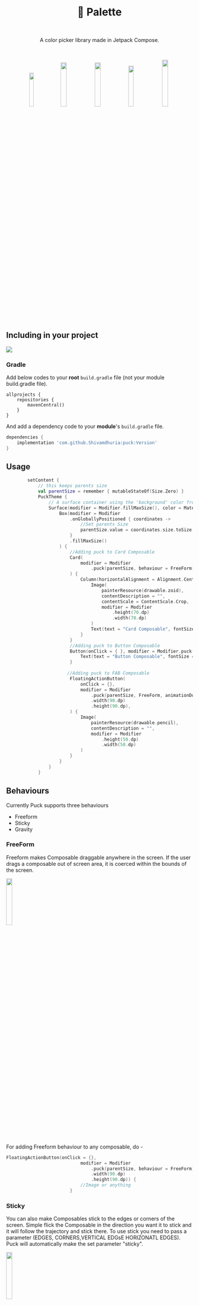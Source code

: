 <h1 align="center">🌈 Palette</h1></br>

<p align="center">
A color picker library made in Jetpack Compose.
</p>
</br>
<p align="center">
<img src="https://github.com/Shivamdhuria/puck/blob/main/assets/gravity.gif" width="15.3%"/>
<img src="https://github.com/Shivamdhuria/puck/blob/main/assets/freeform.gif" width="17.5%"/>
<img src="https://github.com/Shivamdhuria/puck/blob/main/assets/all.gif" width="17.5%"/>
<img src="https://github.com/Shivamdhuria/puck/blob/main/assets/stickNew.gif" width="16.8%"/>
<img src="https://github.com/Shivamdhuria/puck/blob/main/assets/towards center.gif" width="18%"/>
</p>

## Including in your project
[![](https://jitpack.io/v/Shivamdhuria/puck.svg)](https://jitpack.io/#Shivamdhuria/puck/0.0.1)
### Gradle 
Add below codes to your **root** `build.gradle` file (not your module build.gradle file).
```Gradle
allprojects {
    repositories {
        mavenCentral()
    }
}
```
And add a dependency code to your **module**'s `build.gradle` file.
```gradle
dependencies {
    implementation 'com.github.Shivamdhuria:puck:Version'
}
```

## Usage
```kotlin
        setContent {
            // this keeps parents size
            val parentSize = remember { mutableStateOf(Size.Zero) } 
            PuckTheme {
                // A surface container using the 'background' color from the theme
                Surface(modifier = Modifier.fillMaxSize(), color = MaterialTheme.colors.background) {
                    Box(modifier = Modifier
                        .onGloballyPositioned { coordinates ->
                            //Set parents Size
                            parentSize.value = coordinates.size.toSize()
                        }
                        .fillMaxSize()
                    ) {
                        //Adding puck to Card Composable
                        Card(
                            modifier = Modifier
                                .puck(parentSize, behaviour = FreeForm), backgroundColor = PINK200
                        ) {
                            Column(horizontalAlignment = Alignment.CenterHorizontally) {
                                Image(
                                    painterResource(drawable.zoid),
                                    contentDescription = "",
                                    contentScale = ContentScale.Crop,
                                    modifier = Modifier
                                        .height(70.dp)
                                        .width(70.dp)
                                )
                                Text(text = "Card Composable", fontSize = 24.sp, modifier = Modifier.padding(10.dp))
                            }
                        }
                        //Adding puck to Button Composable
                        Button(onClick = { }, modifier = Modifier.puck(parentSize, behaviour = FreeForm, animationDuration = 700)) {
                            Text(text = "Button Composable", fontSize = 24.sp)
                        }
                        
                       //Adding puck to FAB Composable
                        FloatingActionButton(
                            onClick = {},
                            modifier = Modifier
                                .puck(parentSize, FreeForm, animationDuration = 700)
                                .width(90.dp)
                                .height(90.dp),
                        ) {
                            Image(
                                painterResource(drawable.pencil),
                                contentDescription = "",
                                modifier = Modifier
                                    .height(50.dp)
                                    .width(50.dp)
                            )
                        }
                    }
                }
            }
```
## Behaviours

Currently Puck supports three behaviours
- Freeform
- Sticky
- Gravity

### FreeForm
Freeform makes Composable draggable anywhere in the screen. If the user drags a composable out of screen area, it is coerced within the bounds of the screen.
<p align="start">
<img src="https://github.com/Shivamdhuria/puck/blob/main/assets/freeform.gif" width="18%"/>
</p>

For adding Freeform behaviour to any composable, do - 
```kotlin
FloatingActionButton(onClick = {},
                            modifier = Modifier
                                .puck(parentSize, behaviour = FreeForm)
                                .width(90.dp)
                                .height(90.dp)) {
                            //Image or anything
                        }
```

### Sticky
You can also make Composables stick to the edges or corners of the screen. Simple flick the Composable in the direction you want it to stick and it will follow the trajectory and stick there. To use stick you need to pass a parameter (EDGES, CORNERS,VERTICAL EDGsE HORIZONATL EDGES). Puck will automatically make the set parameter "sticky".
<p align="start">
<img src="https://github.com/Shivamdhuria/puck/blob/main/assets/stickNew.gif" width="18%"/>
</p>

```kotlin
FloatingActionButton(onClick = {},
                           modifier = Modifier
                                .puck(parentSize, behaviour = Sticky(Corners), animationDuration = 500)
                                .width(90.dp)
                                .height(90.dp),
                            backgroundColor = WHITE200
                        ) {
                            Image()
                        }
```
### Gravity
We can define gravity points with center and radius. Any composable that falls within this circle's gravity field will "zap" towards this center.
Note: The circle isn't actualy drawn as above while using puck. I have shown the circle only for demonstration purposes. 

<p align="start">
<img src="https://github.com/Shivamdhuria/puck/blob/main/assets/gravityN.gif" width="18%"/>
</p>

```kotlin
val circle = Circle(800f, 1800f, 500f)
FloatingActionButton(onClick = {},
                           modifier = Modifier
                                .puck(parentSize,behaviour = Gravity(circle), animationDuration = 500)
                                .width(90.dp)
                                .height(90.dp),
                            backgroundColor = WHITE200
                        ) {
                            Image()
                        }
```


## Attributes
- isPointsTowardsCenter - Currently this only works for Sticky(Edges) mode. Composable will always point towards center by using rotation animation. When a composable is dragged, the rotation value is set to default (0f), after the drag ends and the commposable sticks to any of the edges, the composable rotates according and points towards center. 
<p align="center">
<img src="https://github.com/Shivamdhuria/puck/blob/main/assets/towards%20center.gif" width="18%"/>
</p>

- animationDuration - This is time taken in milli seconds for the drag animation. The lesser the time the quicker the animation. (Note: When the behaviour is set to Freeform, a composable is draggable without any animation.)

- focusedSizeMultiplier - When a composable is in pressed state, its size increases by this factor. You can set it to 1, if you don't want to increase it's size when in pressed date

- onOffsetChanged - This returns the latest int offset of the composable's position after the drag ends. You should ideally use it to save the latest offset in shared preferences/ datastore to use it again and position the composable when the app restarts again. 

#### Code & Issues
If you are a developer and you wish to contribute to the app please raise an issue, discuss, fork and submit a pull request. 
Follow [Github Flow](https://help.github.com/articles/github-flow/) for collaboration!

### Find this repository useful? :heart:
Support it by joining starring this repository. :star: <br>
And follow me on [Medium](https://medium.com/@shivamdhuria), [Github](https://github.com/Shivamdhuria) and [Twitter](https://twitter.com/shivamdhuria27)

### Project Maintainers
This project is founded and actively maintained by [Shivam Dhuria](https://github.com/Shivamdhuria). 


# License
```xml
Copyright 2021 Shivam Dhuria

Licensed under the Apache License, Version 2.0 (the "License");
you may not use this file except in compliance with the License.
You may obtain a copy of the License at

   http://www.apache.org/licenses/LICENSE-2.0

Unless required by applicable law or agreed to in writing, software
distributed under the License is distributed on an "AS IS" BASIS,
WITHOUT WARRANTIES OR CONDITIONS OF ANY KIND, either express or implied.
See the License for the specific language governing permissions and
limitations under the License.
```
